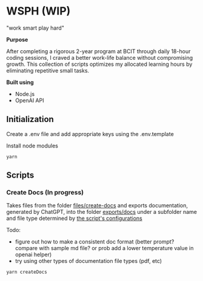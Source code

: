 # WSPH (WIP)

"work smart play hard"

**Purpose**

After completing a rigorous 2-year program at BCIT through daily 18-hour coding sessions, I craved a better work-life balance without compromising growth. This collection of scripts optimizes my allocated learning hours by eliminating repetitive small tasks.

**Built using**

- Node.js
- OpenAI API

## Initialization

Create a .env file and add appropriate keys using the .env.template

Install node modules

```
yarn
```

## Scripts

### Create Docs (In progress)

Takes files from the folder [files/create-docs](./src/create-doc-from-js/files) and exports documentation, generated by ChatGPT, into the folder [exports/docs](./exports/docs/) under a subfolder name and file type determined by [the script's configurations](./src/create-doc-from-js/config.ts)

Todo:

- figure out how to make a consistent doc format (better prompt? compare with sample md file? or prob add a lower temperature value in openai helper)
- try using other types of documentation file types (pdf, etc)

```
yarn createDocs
```
